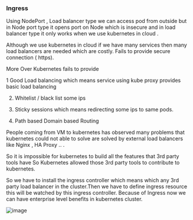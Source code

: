 ### Ingress

 Using NodePort , Load balancer type we can access pod from outside but in Node port type it opens port on Node which is insecure and in load balancer type it only works
 when we use  kubernetes in cloud .
 
 Although we use kubernetes in cloud if we have many services then many load balancers are needed which are costly. Fails to provide secure connection ( https).
 
  More Over Kubernetes fails to provide 

1   Good Load balancing which means service using kube proxy provides basic load balancing 

2.  Whitelist / black list  some ips

3.  Sticky sessions which means redirecting some ips to same pods.

4. Path based Domain based Routing   

People coming from VM to kubernetes has observed many problems that kubernetes could not able to solve are solved by external load balancers 
like Nginx , HA Proxy .. .


So it is impossible for kubernetes to build all the features that 3rd party tools have So Kubernetes allowed those 3rd party tools to contribute to kubernetes.

So we have to install the ingress controller which means which any 3rd party load balancer in the cluster.Then we have to define ingress resource this will be
watched by this ingress controller. Because of Ingress  now we can have enterprise level benefits in kubernetes cluster.



![image](https://github.com/KORLA2/Kubernetes/assets/96729391/77fcc8cc-f08c-403d-b70f-4d2b10d64b90)


 
